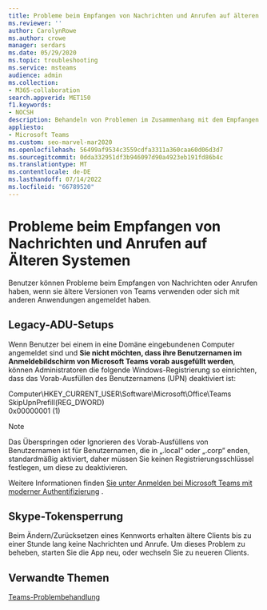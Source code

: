 ```yaml
---
title: Probleme beim Empfangen von Nachrichten und Anrufen auf älteren Systemen in Teams
ms.reviewer: ''
author: CarolynRowe
ms.author: crowe
manager: serdars
ms.date: 05/29/2020
ms.topic: troubleshooting
ms.service: msteams
audience: admin
ms.collection:
- M365-collaboration
search.appverid: MET150
f1.keywords:
- NOCSH
description: Behandeln von Problemen im Zusammenhang mit dem Empfangen von Nachrichten und Anrufen auf Älteren Systemen
appliesto:
- Microsoft Teams
ms.custom: seo-marvel-mar2020
ms.openlocfilehash: 56499af9534c3559cdfa3311a360caa60d06d3d7
ms.sourcegitcommit: 0dda332951df3b946097d90a4923eb191fd86b4c
ms.translationtype: MT
ms.contentlocale: de-DE
ms.lasthandoff: 07/14/2022
ms.locfileid: "66789520"
---
```

# <a name="issues-receiving-messages-and-calls-on-legacy-systems"></a>Probleme beim Empfangen von Nachrichten und Anrufen auf Älteren Systemen

Benutzer können Probleme beim Empfangen von Nachrichten oder Anrufen haben, wenn sie ältere Versionen von Teams verwenden oder sich mit anderen Anwendungen angemeldet haben.

## <a name="legacy-adu-setups"></a>Legacy-ADU-Setups

 Wenn Benutzer bei einem in eine Domäne eingebundenen Computer angemeldet sind und **Sie nicht möchten, dass ihre Benutzernamen im Anmeldebildschirm von Microsoft Teams vorab ausgefüllt werden**, können Administratoren die folgende Windows-Registrierung so einrichten, dass das Vorab-Ausfüllen des Benutzernamens (UPN) deaktiviert ist:

  Computer\HKEY_CURRENT_USER\Software\Microsoft\Office\Teams<br/>
  SkipUpnPrefill(REG_DWORD)<br/>
  0x00000001 (1)

> [!NOTE]
> Das Überspringen oder Ignorieren des Vorab-Ausfüllens von Benutzernamen ist für Benutzernamen, die in „.local“ oder „.corp“ enden, standardmäßig aktiviert, daher müssen Sie keinen Registrierungsschlüssel festlegen, um diese zu deaktivieren.

Weitere Informationen finden [Sie unter Anmelden bei Microsoft Teams mit moderner Authentifizierung](sign-in-teams.md) .

## <a name="skype-token-revocation"></a>Skype-Tokensperrung

Beim Ändern/Zurücksetzen eines Kennworts erhalten ältere Clients bis zu einer Stunde lang keine Nachrichten und Anrufe. Um dieses Problem zu beheben, starten Sie die App neu, oder wechseln Sie zu neueren Clients.


## <a name="related-topics"></a>Verwandte Themen

[Teams-Problembehandlung](/MicrosoftTeams/troubleshoot/teams)